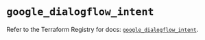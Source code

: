 # `google_dialogflow_intent`

Refer to the Terraform Registry for docs: [`google_dialogflow_intent`](https://registry.terraform.io/providers/hashicorp/google/6.27.0/docs/resources/dialogflow_intent).
